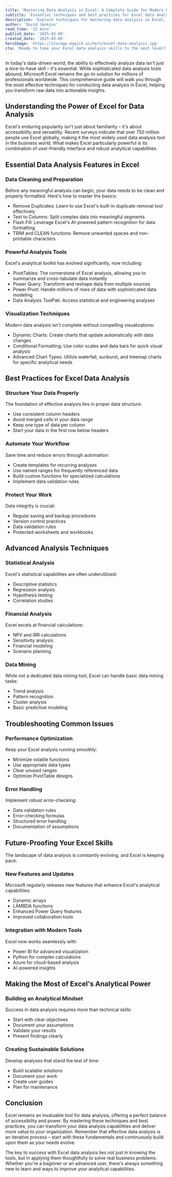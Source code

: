 ```yaml
---
title: 'Mastering Data Analysis in Excel: A Complete Guide for Modern Professionals'
subtitle: 'Essential techniques and best practices for Excel data analysis'
description: 'Explore techniques for mastering data analysis in Excel, including data cleaning, visualization, statistical analysis, and best practices for modern professionals.'
author: 'David Jenkins'
read_time: '12 mins'
publish_date: '2025-03-05'
created_date: '2025-03-05'
heroImage: 'https://storage.magick.ai/hero/excel-data-analysis.jpg'
cta: 'Ready to take your Excel data analysis skills to the next level? Follow us on LinkedIn at MagickAI for regular updates on the latest analytical techniques and tools that can transform your professional capabilities!'
---
```


In today's data-driven world, the ability to effectively analyze data isn't just a nice-to-have skill – it's essential. While sophisticated data analysis tools abound, Microsoft Excel remains the go-to solution for millions of professionals worldwide. This comprehensive guide will walk you through the most effective techniques for conducting data analysis in Excel, helping you transform raw data into actionable insights.

## Understanding the Power of Excel for Data Analysis

Excel's enduring popularity isn't just about familiarity – it's about accessibility and versatility. Recent surveys indicate that over 750 million people use Excel globally, making it the most widely used data analysis tool in the business world. What makes Excel particularly powerful is its combination of user-friendly interface and robust analytical capabilities.

## Essential Data Analysis Features in Excel

### Data Cleaning and Preparation

Before any meaningful analysis can begin, your data needs to be clean and properly formatted. Here's how to master the basics:

- Remove Duplicates: Learn to use Excel's built-in duplicate removal tool effectively
- Text to Columns: Split complex data into meaningful segments
- Flash Fill: Leverage Excel's AI-powered pattern recognition for data formatting
- TRIM and CLEAN functions: Remove unwanted spaces and non-printable characters

### Powerful Analysis Tools

Excel's analytical toolkit has evolved significantly, now including:

- PivotTables: The cornerstone of Excel analysis, allowing you to summarize and cross-tabulate data instantly
- Power Query: Transform and reshape data from multiple sources
- Power Pivot: Handle millions of rows of data with sophisticated data modeling
- Data Analysis ToolPak: Access statistical and engineering analyses

### Visualization Techniques

Modern data analysis isn't complete without compelling visualizations:

- Dynamic Charts: Create charts that update automatically with data changes
- Conditional Formatting: Use color scales and data bars for quick visual analysis
- Advanced Chart Types: Utilize waterfall, sunburst, and treemap charts for specific analytical needs

## Best Practices for Excel Data Analysis

### Structure Your Data Properly

The foundation of effective analysis lies in proper data structure:

- Use consistent column headers
- Avoid merged cells in your data range
- Keep one type of data per column
- Start your data in the first row below headers

### Automate Your Workflow

Save time and reduce errors through automation:

- Create templates for recurring analyses
- Use named ranges for frequently referenced data
- Build custom functions for specialized calculations
- Implement data validation rules

### Protect Your Work

Data integrity is crucial:

- Regular saving and backup procedures
- Version control practices
- Data validation rules
- Protected worksheets and workbooks

## Advanced Analysis Techniques

### Statistical Analysis

Excel's statistical capabilities are often underutilized:

- Descriptive statistics
- Regression analysis
- Hypothesis testing
- Correlation studies

### Financial Analysis

Excel excels at financial calculations:

- NPV and IRR calculations
- Sensitivity analysis
- Financial modeling
- Scenario planning

### Data Mining

While not a dedicated data mining tool, Excel can handle basic data mining tasks:

- Trend analysis
- Pattern recognition
- Cluster analysis
- Basic predictive modeling

## Troubleshooting Common Issues

### Performance Optimization

Keep your Excel analysis running smoothly:

- Minimize volatile functions
- Use appropriate data types
- Clear unused ranges
- Optimize PivotTable designs

### Error Handling

Implement robust error-checking:

- Data validation rules
- Error-checking formulas
- Structured error handling
- Documentation of assumptions

## Future-Proofing Your Excel Skills

The landscape of data analysis is constantly evolving, and Excel is keeping pace:

### New Features and Updates

Microsoft regularly releases new features that enhance Excel's analytical capabilities:

- Dynamic arrays
- LAMBDA functions
- Enhanced Power Query features
- Improved collaboration tools

### Integration with Modern Tools

Excel now works seamlessly with:

- Power BI for advanced visualization
- Python for complex calculations
- Azure for cloud-based analysis
- AI-powered insights

## Making the Most of Excel's Analytical Power

### Building an Analytical Mindset

Success in data analysis requires more than technical skills:

- Start with clear objectives
- Document your assumptions
- Validate your results
- Present findings clearly

### Creating Sustainable Solutions

Develop analyses that stand the test of time:

- Build scalable solutions
- Document your work
- Create user guides
- Plan for maintenance

## Conclusion

Excel remains an invaluable tool for data analysis, offering a perfect balance of accessibility and power. By mastering these techniques and best practices, you can transform your data analysis capabilities and deliver more value to your organization. Remember that effective data analysis is an iterative process – start with these fundamentals and continuously build upon them as your needs evolve.

The key to success with Excel data analysis lies not just in knowing the tools, but in applying them thoughtfully to solve real business problems. Whether you're a beginner or an advanced user, there's always something new to learn and ways to improve your analytical capabilities.